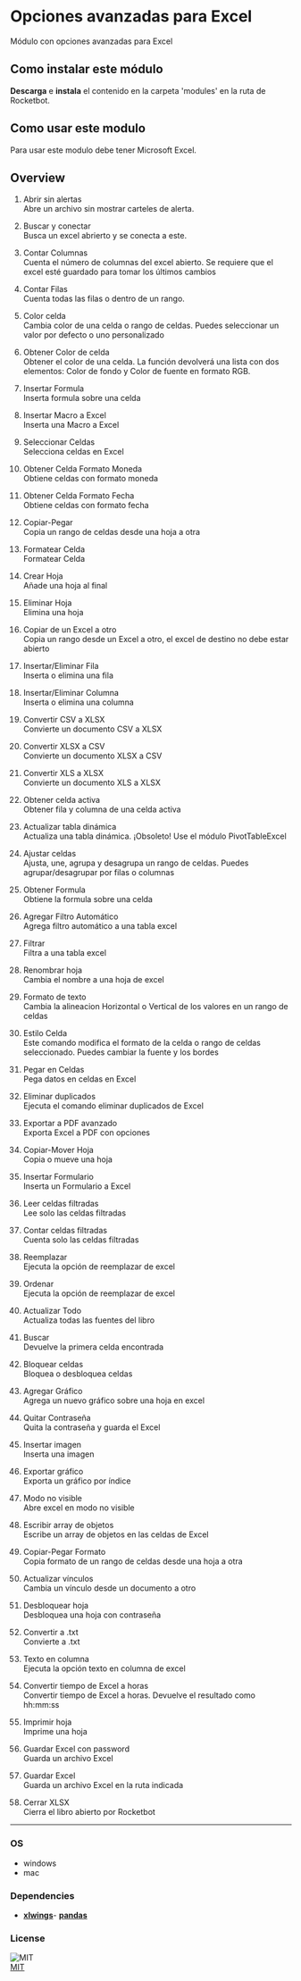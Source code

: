 



# Opciones avanzadas para Excel
  
Módulo con opciones avanzadas para Excel  

## Como instalar este módulo
  
__Descarga__ e __instala__ el contenido en la carpeta 'modules' en la ruta de Rocketbot.  

## Como usar este modulo
Para usar este modulo debe tener Microsoft Excel.

## Overview

1. Abrir sin alertas  
Abre un archivo sin mostrar carteles de alerta.

2. Buscar y conectar  
Busca un excel abrierto y se conecta a este.

3. Contar Columnas  
Cuenta el número de columnas del excel abierto. Se requiere que el excel esté guardado para tomar los últimos cambios

4. Contar Filas  
Cuenta todas las filas o dentro de un rango.

5. Color celda  
Cambia color de una celda o rango de celdas. Puedes seleccionar un valor por defecto o uno personalizado

6. Obtener Color de celda  
Obtener el color de una celda. La función devolverá una lista con dos elementos: Color de fondo y Color de fuente en formato RGB.

7. Insertar Formula  
Inserta formula sobre una celda 

8. Insertar Macro a Excel  
Inserta una Macro a Excel 

9. Seleccionar Celdas  
Selecciona celdas en Excel

10. Obtener Celda Formato Moneda  
Obtiene celdas con formato moneda

11. Obtener Celda Formato Fecha  
Obtiene celdas con formato fecha

12. Copiar-Pegar  
Copia un rango de celdas desde una hoja a otra 

13. Formatear Celda  
Formatear Celda

14. Crear Hoja  
Añade una hoja al final

15. Eliminar Hoja  
Elimina una hoja

16. Copiar de un Excel a otro  
Copia un rango desde un Excel a otro, el excel de destino no debe estar abierto

17. Insertar/Eliminar Fila  
Inserta o elimina una fila

18. Insertar/Eliminar Columna  
Inserta o elimina una columna

19. Convertir CSV a XLSX  
Convierte un documento CSV a XLSX

20. Convertir XLSX a CSV  
Convierte un documento XLSX a CSV

21. Convertir XLS a XLSX  
Convierte un documento XLS a XLSX

22. Obtener celda activa  
Obtener fila y columna de una celda activa

23. Actualizar tabla dinámica  
Actualiza una tabla dinámica. ¡Obsoleto! Use el módulo PivotTableExcel

24. Ajustar celdas  
Ajusta, une, agrupa y desagrupa un rango de celdas. Puedes agrupar/desagrupar por filas o columnas

25. Obtener Formula  
Obtiene la formula sobre una celda 

26. Agregar Filtro Automático  
Agrega filtro automático a una tabla excel

27. Filtrar  
Filtra a una tabla excel

28. Renombrar hoja  
Cambia el nombre a una hoja de excel

29. Formato de texto  
Cambia la alineacion Horizontal o Vertical de los valores en un rango de celdas

30. Estilo Celda  
Este comando modifica el formato de la celda o rango de celdas seleccionado. Puedes cambiar la fuente y los bordes

31. Pegar en Celdas  
Pega datos en celdas en Excel

32. Eliminar duplicados  
Ejecuta el comando eliminar duplicados de Excel

34.  Exportar a PDF avanzado  
Exporta Excel a PDF con opciones

34. Copiar-Mover Hoja  
Copia o mueve una hoja

35. Insertar Formulario  
Inserta un Formulario a Excel 

36. Leer celdas filtradas  
Lee solo las celdas filtradas

37. Contar celdas filtradas  
Cuenta solo las celdas filtradas

38. Reemplazar  
Ejecuta la opción de reemplazar de excel

39. Ordenar  
Ejecuta la opción de reemplazar de excel

40. Actualizar Todo  
Actualiza todas las fuentes del libro

41. Buscar  
Devuelve la primera celda encontrada

42. Bloquear celdas  
Bloquea o desbloquea celdas

43. Agregar Gráfico  
Agrega un nuevo gráfico sobre una hoja en excel

44. Quitar Contraseña  
Quita la contraseña y guarda el Excel

45. Insertar imagen  
Inserta una imagen

46. Exportar gráfico  
Exporta un gráfico por índice

47. Modo no visible  
Abre excel en modo no visible

48. Escribir array de objetos  
Escribe un array de objetos en las celdas de Excel

49. Copiar-Pegar Formato  
Copia formato de un rango de celdas desde una hoja a otra 

50. Actualizar vínculos  
Cambia un vínculo desde un documento a otro

51. Desbloquear hoja  
Desbloquea una hoja con contraseña

52. Convertir a .txt  
Convierte a .txt

53. Texto en columna  
Ejecuta la opción texto en columna de excel

54. Convertir tiempo de Excel a horas  
Convertir tiempo de Excel a horas. Devuelve el resultado como hh:mm:ss

55. Imprimir hoja  
Imprime una hoja

56. Guardar Excel con password  
Guarda un archivo Excel

57. Guardar Excel  
Guarda un archivo Excel en la ruta indicada

58. Cerrar XLSX  
Cierra el libro abierto por Rocketbot  

----
### OS

- windows
- mac

### Dependencies
- [**xlwings**](https://pypi.org/project/xlwings/)- [**pandas**](https://pypi.org/project/pandas/)
### License
  
![MIT](https://camo.githubusercontent.com/107590fac8cbd65071396bb4d04040f76cde5bde/687474703a2f2f696d672e736869656c64732e696f2f3a6c6963656e73652d6d69742d626c75652e7376673f7374796c653d666c61742d737175617265)  
[MIT](http://opensource.org/licenses/mit-license.ph)